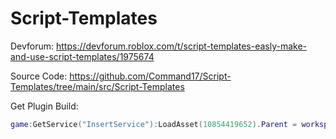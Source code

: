 # Script-Templates
Devforum: https://devforum.roblox.com/t/script-templates-easly-make-and-use-script-templates/1975674

Source Code: https://github.com/Command17/Script-Templates/tree/main/src/Script-Templates

Get Plugin Build:
```lua
game:GetService("InsertService"):LoadAsset(10854419652).Parent = workspace
```
